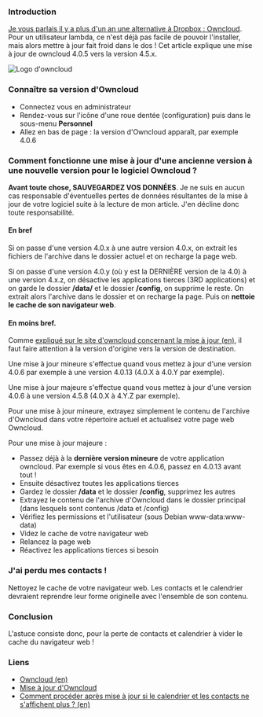 ### Introduction

[Je vous parlais il y a plus d'un an une alternative à Dropbox : Owncloud](${BASE_URL}/archives/2012/03/12/owncloud_une_alternative_de_dropbox/index.html "Lire l'article sur l'alternative de Dropbox : Owncloud"). Pour un utilisateur lambda, ce n'est déjà pas facile de pouvoir l'installer, mais alors mettre à jour fait froid dans le dos ! Cet article explique une mise à jour de owncloud 4.0.5 vers la version 4.5.x.

![Logo d'owncloud](${BASE_URL}/images/logos/owncloud.png "Logo d'owncloud")

### Connaître sa version d'Owncloud

  * Connectez vous en administrateur
  * Rendez-vous sur l'icône d'une roue dentée (configuration) puis dans le sous-menu **Personnel**
  * Allez en bas de page : la version d'Owncloud apparaît, par exemple 4.0.6

### Comment fonctionne une mise à jour d'une ancienne version à une nouvelle version pour le logiciel Owncloud ?

**Avant toute chose, SAUVEGARDEZ VOS DONNÉES**. Je ne suis en aucun cas responsable d'éventuelles pertes de données résultantes de la mise à jour de votre logiciel suite à la lecture de mon article. J'en décline donc toute responsabilité.

#### En bref

Si on passe d'une version 4.0.x à une autre version 4.0.x, on extrait les fichiers de l'archive dans le dossier actuel et on recharge la page web.

Si on passe d'une version 4.0.y (où y est la DERNIÈRE version de la 4.0) à une version 4.x.z, on désactive les applications tierces (3RD applications) et on garde le dossier **/data/** et le dossier **/config**, on supprime le reste. On extrait alors l'archive dans le dossier et on recharge la page. Puis on **nettoie le cache de son navigateur web**.

#### En moins bref.

Comme [expliqué sur le site d'owncloud concernant la mise à jour (en)](https://owncloud.org/support/upgrade/ "lire la documentation d'Owncloud sur la mise à jour"), il faut faire attention à la version d'origine vers la version de destination.

Une mise à jour mineure s'effectue quand vous mettez à jour d'une version 4.0.6 par exemple à une version 4.0.13 (4.0.X à 4.0.Y par exemple).

Une mise à jour majeure s'effectue quand vous mettez à jour d'une version 4.0.6 à une version 4.5.8 (4.0.X à 4.Y.Z par exemple).

Pour une mise à jour mineure, extrayez simplement le contenu de l'archive d'Owncloud dans votre répertoire actuel et actualisez votre page web Owncloud.

Pour une mise à jour majeure : 

  * Passez déjà à la **dernière version mineure** de votre application owncloud. Par exemple si vous êtes en 4.0.6, passez en 4.0.13 avant tout !
  * Ensuite désactivez toutes les applications tierces
  * Gardez le dossier **/data** et le dossier **/config**, supprimez les autres
  * Extrayez le contenu de l'archive d'Owncloud dans le dossier principal (dans lesquels sont contenus /data et /config)
  * Vérifiez les permissions et l'utilisateur (sous Debian www-data:www-data)
  * Videz le cache de votre navigateur web
  * Relancez la page web
  * Réactivez les applications tierces si besoin

### J'ai perdu mes contacts !

Nettoyez le cache de votre navigateur web. Les contacts et le calendrier devraient reprendre leur forme originelle avec l'ensemble de son contenu.

### Conclusion

L'astuce consiste donc, pour la perte de contacts et calendrier à vider le cache du navigateur web !

### Liens

  * [Owncloud (en)](https://owncloud.org/ "Site officiel d'Owncloud")
  * [Mise à jour d'Owncloud](https://owncloud.org/support/upgrade "lire la documentation d'Owncloud sur la mise à jour")
  * [Comment procéder après mise à jour si le calendrier et les contacts ne s'affichent plus ? (en)](https://github.com/owncloud/apps/issues/453#issuecomment-12264431 "Lire un commentaire sur owncloud à propos de la mise àjour et pertes de calendrier/contacts apparents")

